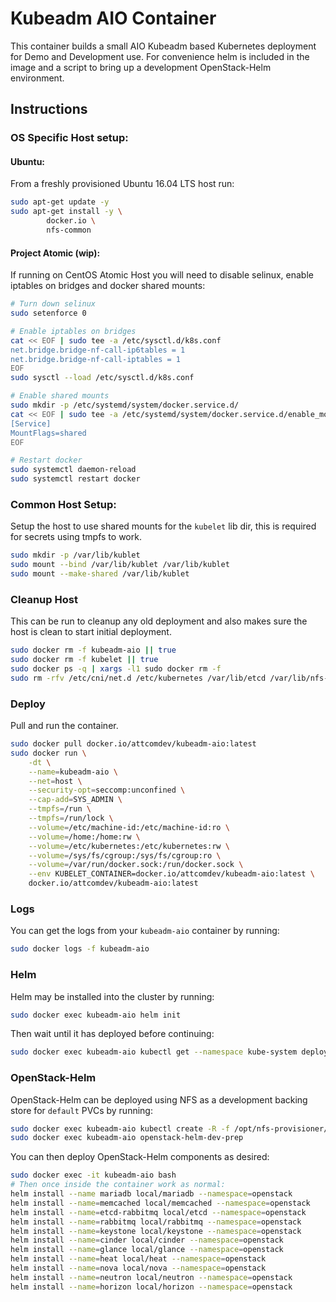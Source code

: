 # Kubeadm AIO Container

This container builds a small AIO Kubeadm based Kubernetes deployment for Demo and Development use. For convenience helm is included in the image and a script to bring up a development OpenStack-Helm environment.

## Instructions

### OS Specific Host setup:

#### Ubuntu:

From a freshly provisioned Ubuntu 16.04 LTS host run:
``` bash
sudo apt-get update -y
sudo apt-get install -y \
        docker.io \
        nfs-common
```

#### Project Atomic (wip):

If running on CentOS Atomic Host you will need to disable selinux, enable iptables on bridges and docker shared mounts:
``` bash
# Turn down selinux
sudo setenforce 0

# Enable iptables on bridges
cat << EOF | sudo tee -a /etc/sysctl.d/k8s.conf
net.bridge.bridge-nf-call-ip6tables = 1
net.bridge.bridge-nf-call-iptables = 1
EOF
sudo sysctl --load /etc/sysctl.d/k8s.conf

# Enable shared mounts
sudo mkdir -p /etc/systemd/system/docker.service.d/
cat << EOF | sudo tee -a /etc/systemd/system/docker.service.d/enable_mount_propagation.conf
[Service]
MountFlags=shared
EOF

# Restart docker
sudo systemctl daemon-reload
sudo systemctl restart docker
```

### Common Host Setup:

Setup the host to use shared mounts for the `kubelet` lib dir, this is required for secrets using tmpfs to work.
``` bash
sudo mkdir -p /var/lib/kublet
sudo mount --bind /var/lib/kublet /var/lib/kublet
sudo mount --make-shared /var/lib/kublet
```

### Cleanup Host

This can be run to cleanup any old deployment and also makes sure the host is clean to start initial deployment.

``` bash
sudo docker rm -f kubeadm-aio || true
sudo docker rm -f kubelet || true
sudo docker ps -q | xargs -l1 sudo docker rm -f
sudo rm -rfv /etc/cni/net.d /etc/kubernetes /var/lib/etcd /var/lib/nfs-provisioner  /var/lib/kubelet/*
```

### Deploy

Pull and run the container.

``` bash
sudo docker pull docker.io/attcomdev/kubeadm-aio:latest
sudo docker run \
    -dt \
    --name=kubeadm-aio \
    --net=host \
    --security-opt=seccomp:unconfined \
    --cap-add=SYS_ADMIN \
    --tmpfs=/run \
    --tmpfs=/run/lock \
    --volume=/etc/machine-id:/etc/machine-id:ro \
    --volume=/home:/home:rw \
    --volume=/etc/kubernetes:/etc/kubernetes:rw \
    --volume=/sys/fs/cgroup:/sys/fs/cgroup:ro \
    --volume=/var/run/docker.sock:/run/docker.sock \
    --env KUBELET_CONTAINER=docker.io/attcomdev/kubeadm-aio:latest \
    docker.io/attcomdev/kubeadm-aio:latest
```

### Logs

You can get the logs from your `kubeadm-aio` container by running:

``` bash
sudo docker logs -f kubeadm-aio
```

### Helm

Helm may be installed into the cluster by running:

``` bash
sudo docker exec kubeadm-aio helm init
```

Then wait until it has deployed before continuing:

``` bash
sudo docker exec kubeadm-aio kubectl get --namespace kube-system deploy tiller-deploy -w
```
### OpenStack-Helm

OpenStack-Helm can be deployed using NFS as a development backing store for `default` PVCs by running:

``` bash
sudo docker exec kubeadm-aio kubectl create -R -f /opt/nfs-provisioner/
sudo docker exec kubeadm-aio openstack-helm-dev-prep
```

You can then deploy OpenStack-Helm components as desired:

``` bash
sudo docker exec -it kubeadm-aio bash
# Then once inside the container work as normal:
helm install --name mariadb local/mariadb --namespace=openstack
helm install --name=memcached local/memcached --namespace=openstack
helm install --name=etcd-rabbitmq local/etcd --namespace=openstack
helm install --name=rabbitmq local/rabbitmq --namespace=openstack
helm install --name=keystone local/keystone --namespace=openstack
helm install --name=cinder local/cinder --namespace=openstack
helm install --name=glance local/glance --namespace=openstack
helm install --name=heat local/heat --namespace=openstack
helm install --name=nova local/nova --namespace=openstack
helm install --name=neutron local/neutron --namespace=openstack
helm install --name=horizon local/horizon --namespace=openstack
```
